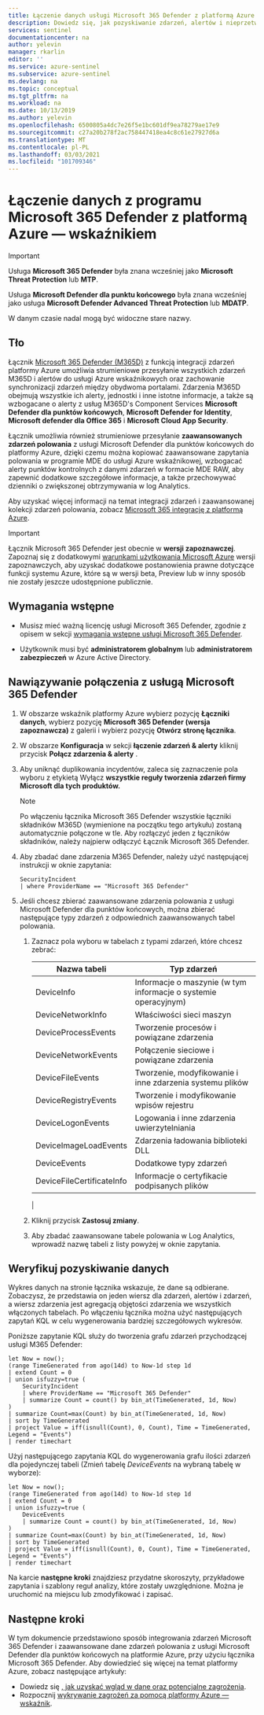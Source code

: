 ```yaml
---
title: Łączenie danych usługi Microsoft 365 Defender z platformą Azure — wskaźnikiem Microsoft Docs
description: Dowiedz się, jak pozyskiwanie zdarzeń, alertów i nieprzetworzonych danych zdarzeń z programu Microsoft 365 Defender do platformy Azure.
services: sentinel
documentationcenter: na
author: yelevin
manager: rkarlin
editor: ''
ms.service: azure-sentinel
ms.subservice: azure-sentinel
ms.devlang: na
ms.topic: conceptual
ms.tgt_pltfrm: na
ms.workload: na
ms.date: 10/13/2019
ms.author: yelevin
ms.openlocfilehash: 6500805a4dc7e26f5e1bc601df9ea78279ae17e9
ms.sourcegitcommit: c27a20b278f2ac758447418ea4c8c61e27927d6a
ms.translationtype: MT
ms.contentlocale: pl-PL
ms.lasthandoff: 03/03/2021
ms.locfileid: "101709346"
---
```

# <a name="connect-data-from-microsoft-365-defender-to-azure-sentinel"></a>Łączenie danych z programu Microsoft 365 Defender z platformą Azure — wskaźnikiem

> [!IMPORTANT]
>
> Usługa **Microsoft 365 Defender** była znana wcześniej jako **Microsoft Threat Protection** lub **MTP**.
>
> Usługa **Microsoft Defender dla punktu końcowego** była znana wcześniej jako usługa **Microsoft Defender Advanced Threat Protection** lub **MDATP**.
>
> W danym czasie nadal mogą być widoczne stare nazwy.

## <a name="background"></a>Tło

Łącznik [Microsoft 365 Defender (M365D)](/microsoft-365/security/mtp/microsoft-threat-protection) z funkcją integracji zdarzeń platformy Azure umożliwia strumieniowe przesyłanie wszystkich zdarzeń M365D i alertów do usługi Azure wskaźnikowych oraz zachowanie synchronizacji zdarzeń między obydwoma portalami. Zdarzenia M365D obejmują wszystkie ich alerty, jednostki i inne istotne informacje, a także są wzbogacane o alerty z usług M365D's Component Services **Microsoft Defender dla punktów końcowych**, **Microsoft Defender for Identity**, **Microsoft defender dla Office 365** i **Microsoft Cloud App Security**.

Łącznik umożliwia również strumieniowe przesyłanie **zaawansowanych zdarzeń polowania** z usługi Microsoft Defender dla punktów końcowych do platformy Azure, dzięki czemu można kopiować zaawansowane zapytania polowania w programie MDE do usługi Azure wskaźnikowej, wzbogacać alerty punktów kontrolnych z danymi zdarzeń w formacie MDE RAW, aby zapewnić dodatkowe szczegółowe informacje, a także przechowywać dzienniki o zwiększonej obtrzymywania w log Analytics.

Aby uzyskać więcej informacji na temat integracji zdarzeń i zaawansowanej kolekcji zdarzeń polowania, zobacz [Microsoft 365 integrację z platformą Azure](microsoft-365-defender-sentinel-integration.md).

> [!IMPORTANT]
>
> Łącznik Microsoft 365 Defender jest obecnie w **wersji zapoznawczej**. Zapoznaj się z dodatkowymi [warunkami użytkowania Microsoft Azure](https://azure.microsoft.com/support/legal/preview-supplemental-terms/) wersji zapoznawczych, aby uzyskać dodatkowe postanowienia prawne dotyczące funkcji systemu Azure, które są w wersji beta, Preview lub w inny sposób nie zostały jeszcze udostępnione publicznie.

## <a name="prerequisites"></a>Wymagania wstępne

- Musisz mieć ważną licencję usługi Microsoft 365 Defender, zgodnie z opisem w sekcji [wymagania wstępne usługi Microsoft 365 Defender](/microsoft-365/security/mtp/prerequisites). 

- Użytkownik musi być **administratorem globalnym** lub **administratorem zabezpieczeń** w Azure Active Directory.

## <a name="connect-to-microsoft-365-defender"></a>Nawiązywanie połączenia z usługą Microsoft 365 Defender

1. W obszarze wskaźnik platformy Azure wybierz pozycję **Łączniki danych**, wybierz pozycję **Microsoft 365 Defender (wersja zapoznawcza)** z galerii i wybierz pozycję **Otwórz stronę łącznika**.

1. W obszarze **Konfiguracja** w sekcji **łączenie zdarzeń & alerty** kliknij przycisk **Połącz zdarzenia & alerty** .

1. Aby uniknąć duplikowania incydentów, zaleca się zaznaczenie pola wyboru z etykietą Wyłącz **wszystkie reguły tworzenia zdarzeń firmy Microsoft dla tych produktów.**

    > [!NOTE]
    > Po włączeniu łącznika Microsoft 365 Defender wszystkie łączniki składników M365D (wymienione na początku tego artykułu) zostaną automatycznie połączone w tle. Aby rozłączyć jeden z łączników składników, należy najpierw odłączyć Łącznik Microsoft 365 Defender.

1. Aby zbadać dane zdarzenia M365 Defender, należy użyć następującej instrukcji w oknie zapytania:
    ```kusto
    SecurityIncident
    | where ProviderName == "Microsoft 365 Defender"
    ```

1. Jeśli chcesz zbierać zaawansowane zdarzenia polowania z usługi Microsoft Defender dla punktów końcowych, można zbierać następujące typy zdarzeń z odpowiednich zaawansowanych tabel polowania.

    1. Zaznacz pola wyboru w tabelach z typami zdarzeń, które chcesz zebrać:

       | Nazwa tabeli | Typ zdarzeń |
       |-|-|
       | DeviceInfo | Informacje o maszynie (w tym informacje o systemie operacyjnym) |
       | DeviceNetworkInfo | Właściwości sieci maszyn |
       | DeviceProcessEvents | Tworzenie procesów i powiązane zdarzenia |
       | DeviceNetworkEvents | Połączenie sieciowe i powiązane zdarzenia |
       | DeviceFileEvents | Tworzenie, modyfikowanie i inne zdarzenia systemu plików |
       | DeviceRegistryEvents | Tworzenie i modyfikowanie wpisów rejestru |
       | DeviceLogonEvents | Logowania i inne zdarzenia uwierzytelniania |
       | DeviceImageLoadEvents | Zdarzenia ładowania biblioteki DLL |
       | DeviceEvents | Dodatkowe typy zdarzeń |
       | DeviceFileCertificateInfo | Informacje o certyfikacie podpisanych plików |
       |

    1. Kliknij przycisk **Zastosuj zmiany**.

    1. Aby zbadać zaawansowane tabele polowania w Log Analytics, wprowadź nazwę tabeli z listy powyżej w oknie zapytania.

## <a name="verify-data-ingestion"></a>Weryfikuj pozyskiwanie danych

Wykres danych na stronie łącznika wskazuje, że dane są odbierane. Zobaczysz, że przedstawia on jeden wiersz dla zdarzeń, alertów i zdarzeń, a wiersz zdarzenia jest agregacją objętości zdarzenia we wszystkich włączonych tabelach. Po włączeniu łącznika można użyć następujących zapytań KQL w celu wygenerowania bardziej szczegółowych wykresów.

Poniższe zapytanie KQL służy do tworzenia grafu zdarzeń przychodzącej usługi M365 Defender:

```kusto
let Now = now(); 
(range TimeGenerated from ago(14d) to Now-1d step 1d 
| extend Count = 0 
| union isfuzzy=true ( 
    SecurityIncident
    | where ProviderName == "Microsoft 365 Defender"
    | summarize Count = count() by bin_at(TimeGenerated, 1d, Now) 
) 
| summarize Count=max(Count) by bin_at(TimeGenerated, 1d, Now) 
| sort by TimeGenerated 
| project Value = iff(isnull(Count), 0, Count), Time = TimeGenerated, Legend = "Events") 
| render timechart 
```

Użyj następującego zapytania KQL do wygenerowania grafu ilości zdarzeń dla pojedynczej tabeli (Zmień tabelę *DeviceEvents* na wybraną tabelę w wyborze):

```kusto
let Now = now();
(range TimeGenerated from ago(14d) to Now-1d step 1d
| extend Count = 0
| union isfuzzy=true (
    DeviceEvents
    | summarize Count = count() by bin_at(TimeGenerated, 1d, Now)
)
| summarize Count=max(Count) by bin_at(TimeGenerated, 1d, Now)
| sort by TimeGenerated
| project Value = iff(isnull(Count), 0, Count), Time = TimeGenerated, Legend = "Events")
| render timechart
```

Na karcie **następne kroki** znajdziesz przydatne skoroszyty, przykładowe zapytania i szablony reguł analizy, które zostały uwzględnione. Można je uruchomić na miejscu lub zmodyfikować i zapisać.

## <a name="next-steps"></a>Następne kroki

W tym dokumencie przedstawiono sposób integrowania zdarzeń Microsoft 365 Defender i zaawansowane dane zdarzeń polowania z usługi Microsoft Defender dla punktów końcowych na platformie Azure, przy użyciu łącznika Microsoft 365 Defender. Aby dowiedzieć się więcej na temat platformy Azure, zobacz następujące artykuły:

- Dowiedz się [, jak uzyskać wgląd w dane oraz potencjalne zagrożenia](quickstart-get-visibility.md).
- Rozpocznij [wykrywanie zagrożeń za pomocą platformy Azure — wskaźnik](./tutorial-detect-threats-built-in.md).
